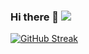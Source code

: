 ### Hi there 👋 ![](https://komarev.com/ghpvc/?username=devmiano&color=blueviolet&style=for-the-badge)

[![GitHub Streak](http://github-readme-streak-stats.herokuapp.com?user=devmiano&theme=blueberry_duo&hide_border=true&date_format=j%20M%5B%20Y%5D&background=1A1F37&ring=FFCA3A&fire=FF6978&currStreakNum=0AFFF7&currStreakLabel=FF6978&sideLabels=0AFFF7&sideNums=FF6978&dates=FFCA3A&stroke=0AFFF7&border=FFCA3A)](https://git.io/streak-stats)

<!--
**devmiano/devmiano** is a ✨ _special_ ✨ repository because its `README.md` (this file) appears on your GitHub profile.

Here are some ideas to get you started:

- 🔭 I’m currently working on ...
- 🌱 I’m currently learning ...
- 👯 I’m looking to collaborate on ...
- 🤔 I’m looking for help with ...
- 💬 Ask me about ...
- 📫 How to reach me: ...
- 😄 Pronouns: ...
- ⚡ Fun fact: ...
-->
